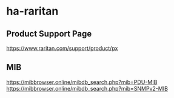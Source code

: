 # ha-raritan

## Product Support Page
https://www.raritan.com/support/product/px

## MIB
https://mibbrowser.online/mibdb_search.php?mib=PDU-MIB  
https://mibbrowser.online/mibdb_search.php?mib=SNMPv2-MIB  